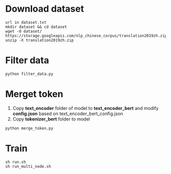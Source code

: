 # Download dataset
```
url in dataset.txt
mkdir dataset && cd dataset
wget -O dataset/ https://storage.googleapis.com/nlp_chinese_corpus/translation2019zh.zip
unzip -X translation2019zh.zip
```
# Filter data
```
python filter_data.py
```
# Merget token
1. Copy **text_encoder** folder of model to **text_encoder_bert** and modify **config.json** based on text_encoder_bert_config.json  
2. Copy **tokenizer_bert** folder to model
```
python merge_token.py
```
# Train
```
sh run.sh
sh run_multi_node.sh
```
